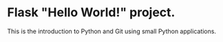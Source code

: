 # Flask "Hello World!" project.

This is the introduction to Python and Git using small Python applications.